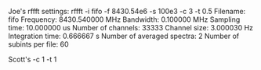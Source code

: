 
Joe's rffft settings:
rffft -i fifo -f 8430.54e6 -s 100e3 -c 3 -t 0.5
Filename: fifo
Frequency: 8430.540000 MHz
Bandwidth: 0.100000 MHz
Sampling time: 10.000000 us
Number of channels: 33333
Channel size: 3.000030 Hz
Integration time: 0.666667 s
Number of averaged spectra: 2
Number of subints per file: 60

Scott's -c 1 -t 1
